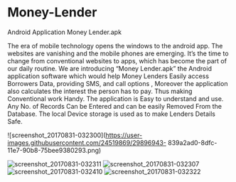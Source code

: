 # Money-Lender

Android Application Money Lender.apk

The era of mobile technology opens the windows to the android app. The websites are vanishing and the mobile phones are emerging. It’s the time to change from conventional websites to apps, which has become the part of our daily routine. We are introducing “Money Lender.apk” the Android application software which would help Money Lenders Easily access Borrowers Data, providing SMS, and call options , Moreover the application also calculates the interest the person has to pay. Thus making Conventional work Handy. The application is Easy to understand and use. Any No. of Records Can be Entered and can be easily Removed From the Database. The local Device storage is used as to make Lenders Details Safe.



![screenshot_20170831-032300](https://user-images.githubusercontent.com/24519869/29896943-
839a2ad0-8dfc-11e7-90b8-75bee9380293.png)

![screenshot_20170831-032311](https://user-images.githubusercontent.com/24519869/29896946-86b756ca-8dfc-11e7-8893-8cf7e6900c8c.png)
![screenshot_20170831-032307](https://user-images.githubusercontent.com/24519869/29896948-87478236-8dfc-11e7-8e27-4a84eb485a19.png)
![screenshot_20170831-032410](https://user-images.githubusercontent.com/24519869/29896952-8a3293be-8dfc-11e7-8269-d29b42cf92ec.png)
![screenshot_20170831-032322](https://user-images.githubusercontent.com/24519869/29896956-8ccf8afa-8dfc-11e7-81c1-24f4e9fa6feb.png)



